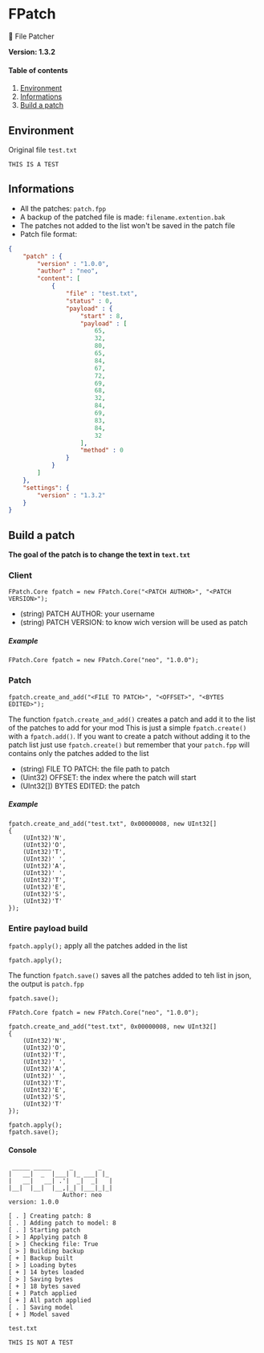 # FPatch
🍭 File Patcher

**Version: 1.3.2**

#### Table of contents

1. [Environment](#Environment)
2. [Informations](#Informations)
3. [Build a patch](#building-a-patch)

## Environment

Original file
`test.txt`
```
THIS IS A TEST
```

## Informations

- All the patches: `patch.fpp`
- A backup of the patched file is made: `filename.extention.bak`
- The patches not added to the list won't be saved in the patch file
- Patch file format:
```JSON
{
    "patch" : {
        "version" : "1.0.0",
        "author" : "neo",
        "content": [
            {
                "file" : "test.txt",
                "status" : 0,
                "payload" : {
                    "start" : 8,
                    "payload" : [
                        65,
                        32,
                        80,
                        65,
                        84,
                        67,
                        72,
                        69,
                        68,
                        32,
                        84,
                        69,
                        83,
                        84,
                        32
                    ],
                    "method" : 0
                }
            }
        ]
    },
    "settings": {
        "version" : "1.3.2"
    }
}
```

## Build a patch

**The goal of the patch is to change the text in `text.txt`**

### Client

```CSHARP
FPatch.Core fpatch = new FPatch.Core("<PATCH AUTHOR>", "<PATCH VERSION>");
```

- (string) PATCH AUTHOR: your username
- (string) PATCH VERSION: to know wich version will be used as patch

##### Example

```CSHARP
FPatch.Core fpatch = new FPatch.Core("neo", "1.0.0");
```

### Patch

```CSHARP
fpatch.create_and_add("<FILE TO PATCH>", "<OFFSET>", "<BYTES EDITED>");
```
The function `fpatch.create_and_add()` creates a patch and add it to the list of the patches to add for your mod
This is just a simple `fpatch.create()` with a `fpatch.add()`.
If you want to create a patch without adding it to the patch list just use `fpatch.create()` but remember that your `patch.fpp` will contains only the patches added to the list

- (string) FILE TO PATCH: the file path to patch
- (Uint32) OFFSET: the index where the patch will start
- (UInt32[]) BYTES EDITED: the patch


##### Example

```CSHARP
fpatch.create_and_add("test.txt", 0x00000008, new UInt32[]
{
    (UInt32)'N',
    (UInt32)'O',
    (UInt32)'T',
    (UInt32)' ',
    (UInt32)'A',
    (UInt32)' ',
    (UInt32)'T',
    (UInt32)'E',
    (UInt32)'S',
    (UInt32)'T'
});
```

### Entire payload build

`fpatch.apply();` apply all the patches added in the list
```CSHARP
fpatch.apply();
```

The function `fpatch.save()` saves all the patches added to teh list in json, the output is `patch.fpp`

```CSHARP
fpatch.save();
```

```CSHARP
FPatch.Core fpatch = new FPatch.Core("neo", "1.0.0");

fpatch.create_and_add("test.txt", 0x00000008, new UInt32[]
{
    (UInt32)'N',
    (UInt32)'O',
    (UInt32)'T',
    (UInt32)' ',
    (UInt32)'A',
    (UInt32)' ',
    (UInt32)'T',
    (UInt32)'E',
    (UInt32)'S',
    (UInt32)'T'
});

fpatch.apply();
fpatch.save();
```

#### Console
```
 _____ _____     _       _
|   __|  _  |___| |_ ___| |_
|   __|   __| .'|  _|  _|   |
|__|  |__|  |__,|_| |___|_|_|
               Author: neo
version: 1.0.0

[ . ] Creating patch: 8
[ . ] Adding patch to model: 8
[ . ] Starting patch
[ > ] Applying patch 8
[ > ] Checking file: True
[ > ] Building backup
[ + ] Backup built
[ > ] Loading bytes
[ + ] 14 bytes loaded
[ > ] Saving bytes
[ + ] 18 bytes saved
[ + ] Patch applied
[ + ] All patch applied
[ . ] Saving model
[ + ] Model saved
```

`test.txt`
```
THIS IS NOT A TEST
```
